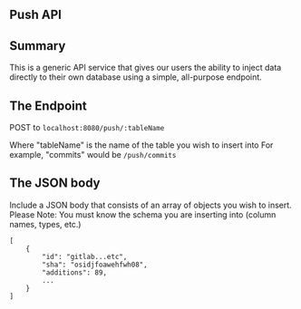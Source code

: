 ## Push API

## Summary

This is a generic API service that gives our users the ability to inject data directly to their own database using a
simple, all-purpose endpoint.

## The Endpoint

POST to ```localhost:8080/push/:tableName```

Where "tableName" is the name of the table you wish to insert into
For example, "commits" would be ```/push/commits```

## The JSON body

Include a JSON body that consists of an array of objects you wish to insert.
Please Note: You must know the schema you are inserting into (column names, types, etc.)

```
[
    {
        "id": "gitlab...etc",
        "sha": "osidjfoawehfwh08",
        "additions": 89,
        ...
    }
]
```



